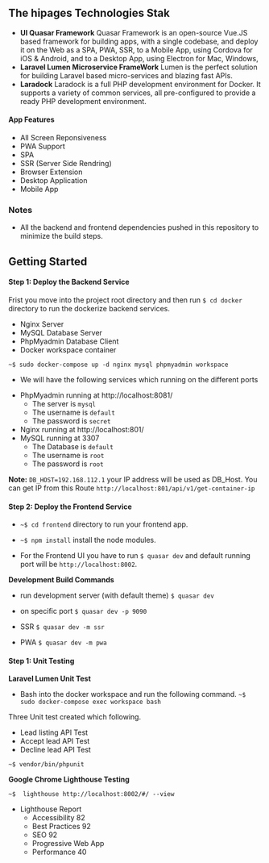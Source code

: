 ## The hipages Technologies Stak

- **UI Quasar Framework** 
    Quasar Framework is an open-source Vue.JS based framework for building apps, with a single codebase, and deploy it on the Web as a SPA, PWA, SSR, to a Mobile App, using Cordova for iOS & Android, and to a Desktop App, using Electron for Mac, Windows,
- **Laravel Lumen Microservice FrameWork**
    Lumen is the perfect solution for building Laravel based micro-services and blazing fast APIs.
- **Laradock**
    Laradock is a full PHP development environment for Docker. It supports a variety of common services, all pre-configured to provide a ready PHP development environment.

#### App Features

- All Screen Reponsiveness
- PWA Support 
- SPA 
- SSR (Server Side Rendring) 
- Browser Extension
- Desktop Application
- Mobile App

### Notes
* All the backend and frontend dependencies pushed in this repository to minimize the build steps. 


## Getting Started

#### Step 1: Deploy the Backend Service

Frist you move into the project root directory and then run `$ cd docker` directory to run the dockerize backend services.

- Nginx Server
- MySQL Database Server
- PhpMyadmin Database Client
- Docker workspace container  

`~$ sudo docker-compose up -d nginx mysql phpmyadmin workspace`

* We will have the following services which running on the different ports

- PhpMyadmin running at http://localhost:8081/
    * The server is `mysql`
    * The username is `default`
    * The password is `secret` 
- Nginx running at http://localhost:801/
- MySQL running at 3307
    * The Database is `default`
    * The username is `root`
    * The password is `root` 

**Note:** `DB_HOST=192.168.112.1` your IP address will be used as DB_Host. 
You can get IP from this Route `http://localhost:801/api/v1/get-container-ip`


#### Step 2: Deploy the Frontend Service
* `~$ cd frontend` directory to run your frontend app.
* `~$ npm install` install the node modules.

* For the Frontend UI you have to run `$ quasar dev` and default running port will be 
  `http://localhost:8002`. 


**Development Build Commands**
- run development server (with default theme)
`$ quasar dev`

- on specific port
`$ quasar dev -p 9090`

- SSR
`$ quasar dev -m ssr`

- PWA
`$ quasar dev -m pwa`

 

#### Step 1: Unit Testing

**Laravel Lumen Unit Test**

- Bash into the docker workspace and run the following command.
`~$ sudo docker-compose exec workspace bash`

Three Unit test created which following.
- Lead listing API Test
- Accept lead API Test
- Decline lead API Test

`~$ vendor/bin/phpunit` 


**Google Chrome Lighthouse Testing** 

`~$  lighthouse http://localhost:8002/#/ --view`

-  Lighthouse Report
    - Accessibility 82
    - Best Practices 92
    - SEO 92
    - Progressive Web App
    - Performance 40

